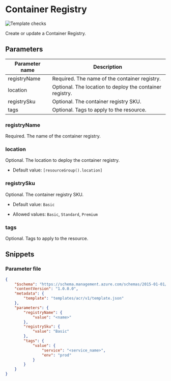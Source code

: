 # Container Registry

![Template checks](https://img.shields.io/badge/Template-Pass-green?style=flat-square)

Create or update a Container Registry.

## Parameters

Parameter name | Description
-------------- | -----------
registryName   | Required. The name of the container registry.
location       | Optional. The location to deploy the container registry.
registrySku    | Optional. The container registry SKU.
tags           | Optional. Tags to apply to the resource.

### registryName

Required. The name of the container registry.

### location

Optional. The location to deploy the container registry.

- Default value: `[resourceGroup().location]`

### registrySku

Optional. The container registry SKU.

- Default value: `Basic`

- Allowed values: `Basic`, `Standard`, `Premium`

### tags

Optional. Tags to apply to the resource.

## Snippets

### Parameter file

```json
{
    "$schema": "https://schema.management.azure.com/schemas/2015-01-01/deploymentParameters.json#",
    "contentVersion": "1.0.0.0",
    "metadata": {
        "template": "templates/acr/v1/template.json"
    },
    "parameters": {
        "registryName": {
            "value": "<name>"
        },
        "registrySku": {
            "value": "Basic"
        },
        "tags": {
            "value": {
                "service": "<service_name>",
                "env": "prod"
            }
        }
    }
}
```
